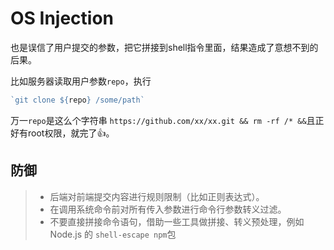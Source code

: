 # OS Injection

也是误信了用户提交的参数，把它拼接到shell指令里面，结果造成了意想不到的后果。

比如服务器读取用户参数`repo`，执行

```javascript
`git clone ${repo} /some/path`
```

万一`repo`是这么个字符串 `https://github.com/xx/xx.git && rm -rf /* &&`且正好有root权限，就完了👍。

## 防御

> * 后端对前端提交内容进行规则限制（比如正则表达式）。
> * 在调用系统命令前对所有传入参数进行命令行参数转义过滤。
> * 不要直接拼接命令语句，借助一些工具做拼接、转义预处理，例如 Node.js 的 `shell-escape npm`包


